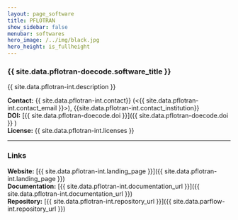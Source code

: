 ```yaml
---
layout: page_software
title: PFLOTRAN
show_sidebar: false
menubar: softwares
hero_image: /../img/black.jpg
hero_height: is_fullheight
---
```


### {{ site.data.pflotran-doecode.software_title }} [<i class="fas fa-book"></i>]({{site.data.pflotran-int.landing_page}}) [<i class="fab fa-bitbucket"></i>]({{site.data.pflotran-int.repository_url}})

{{ site.data.pflotran-int.description }} 

**Contact:** {{ site.data.pflotran-int.contact}} (<{{ site.data.pflotran-int.contact_email }}>), {{site.data.pflotran-int.contact_institution}} <br>
**DOI:**  [{{ site.data.pflotran-doecode.doi }}]({{ site.data.pflotran-doecode.doi }} ) <br>
**License:**  {{ site.data.pflotran-int.licenses }} <br>

***

### Links

**Website:** [{{ site.data.pflotran-int.landing_page }}]({{ site.data.pflotran-int.landing_page }}) <br>
**Documentation:** [{{ site.data.pflotran-int.documentation_url }}]({{ site.data.pflotran-int.documentation_url }}) <br>
**Repository:** [{{ site.data.pflotran-int.repository_url }}]({{ site.data.parflow-int.repository_url }}) <br>

